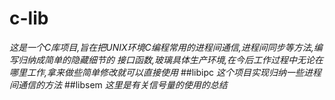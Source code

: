 # c-lib
*这是一个C库项目,旨在把UNIX环境C编程常用的进程间通信,进程间同步等方法,编写归纳成简单的隐藏细节的
接口函数,玻璃具体生产环境,在今后工作过程中无论在哪里工作,拿来做些简单修改就可以直接使用*
##libipc
*这个项目实现归纳一些进程间通信的方法*
##libsem
*这里是有关信号量的使用的总结*